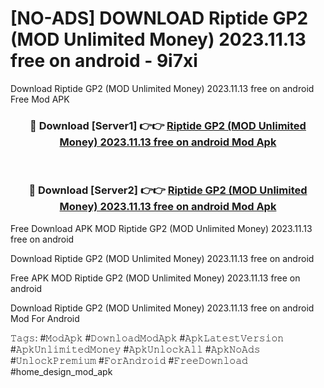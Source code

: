 # [NO-ADS] DOWNLOAD Riptide GP2 (MOD Unlimited Money) 2023.11.13 free on android - 9i7xi
Download Riptide GP2 (MOD Unlimited Money) 2023.11.13 free on android Free Mod APK

<div align="center">
<h3>🔴 Download [Server1] 👉👉 <a href="https://apk-comot.site?title=Riptide_GP2_(MOD_Unlimited_Money)_2023.11.13_free_on_android">Riptide GP2 (MOD Unlimited Money) 2023.11.13 free on android Mod Apk</a></h3><br>

<h3>🔴 Download [Server2] 👉👉 <a href="https://apk-comot.site?title=Riptide_GP2_(MOD_Unlimited_Money)_2023.11.13_free_on_android">Riptide GP2 (MOD Unlimited Money) 2023.11.13 free on android Mod Apk</a></h3>
</div>


Free Download APK MOD Riptide GP2 (MOD Unlimited Money) 2023.11.13 free on android

Download Riptide GP2 (MOD Unlimited Money) 2023.11.13 free on android 

Free APK MOD Riptide GP2 (MOD Unlimited Money) 2023.11.13 free on android 

Download Riptide GP2 (MOD Unlimited Money) 2023.11.13 free on android Mod For Android

𝚃𝚊𝚐𝚜: #𝙼𝚘𝚍𝙰𝚙𝚔 #𝙳𝚘𝚠𝚗𝚕𝚘𝚊𝚍𝙼𝚘𝚍𝙰𝚙𝚔 #𝙰𝚙𝚔𝙻𝚊𝚝𝚎𝚜𝚝𝚅𝚎𝚛𝚜𝚒𝚘𝚗 #𝙰𝚙𝚔𝚄𝚗𝚕𝚒𝚖𝚒𝚝𝚎𝚍𝙼𝚘𝚗𝚎𝚢 #𝙰𝚙𝚔𝚄𝚗𝚕𝚘𝚌𝚔𝙰𝚕𝚕 #𝙰𝚙𝚔𝙽𝚘𝙰𝚍𝚜 #𝚄𝚗𝚕𝚘𝚌𝚔𝙿𝚛𝚎𝚖𝚒𝚞𝚖 #𝙵𝚘𝚛𝙰𝚗𝚍𝚛𝚘𝚒𝚍 #𝙵𝚛𝚎𝚎𝙳𝚘𝚠𝚗𝚕𝚘𝚊𝚍 #home_design_mod_apk